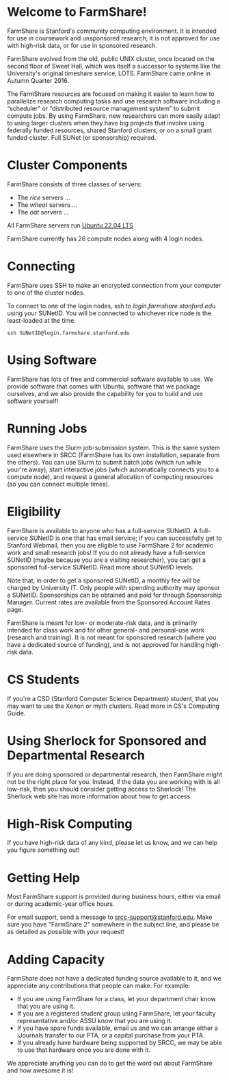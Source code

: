 # Welcome to FarmShare!

FarmShare is Stanford's community computing environment. It is intended for use in coursework and unsponsored research; it is not approved for use with high-risk data, or for use in sponsored research.

FarmShare evolved from the old, public UNIX cluster, once located on the second floor of Sweet Hall, which was itself a successor to systems like the University's original timeshare service, LOTS. FarmShare came online in Autumn Quarter 2016.

The FarmShare resources are focused on making it easier to learn how to parallelize research computing tasks and use research software including a “scheduler” or “distributed resource management system” to submit compute jobs. By using FarmShare, new researchers can more easily adapt to using larger clusters when they have big projects that involve using federally funded resources, shared Stanford clusters, or on a small grant funded cluster. Full SUNet (or sponsorship) required.

# Cluster Components

FarmShare consists of three classes of servers:

* The *rice* servers ...
* The *wheat* servers ...
* The *oat* servers ...

All FarmShare servers run [Ubuntu 22.04 LTS](https://wiki.ubuntu.com/NobleNumbat/ReleaseNotes)

FarmShare currently has 26 compute nodes along with 4 login nodes.

# Connecting

FarmShare uses SSH to make an encrypted connection from your computer to one of the cluster nodes.

To connect to one of the login nodes, ssh to *login.farmshare.stanford.edu* using your SUNetID. You will be connected to whichever rice node is the least-loaded at the time.

 ~~~
ssh SUNetID@login.farmshare.stanford.edu
~~~

# Using Software

FarmShare has lots of free and commercial software available to use. We provide software that comes with Ubuntu, software that we package ourselves, and we also provide the capability for you to build and use software yourself!

# Running Jobs

FarmShare uses the Slurm job-submission system. This is the same system used elsewhere in SRCC (FarmShare has its own installation, separate from the others). You can use Slurm to submit batch jobs (which run while your're away), start interactive jobs (which automatically connects you to a compute node), and request a general allocation of computing resources (so you can connect multiple times).

# Eligibility

FarmShare is available to anyone who has a full-service SUNetID. A full-service SUNetID is one that has email service; if you can successfully get to Stanford Webmail, then you are eligible to use FarmShare 2 for academic work and small research jobs! If you do not already have a full-service SUNetID (maybe because you are a visiting researcher), you can get a sponsored full-service SUNetID. Read more about SUNetID levels.

Note that, in order to get a sponsored SUNetID, a monthly fee will be charged by University IT. Only people with spending authority may sponsor a SUNetID. Sponsorships can be obtained and paid for through Sponsorship Manager.  Current rates are available from the Sponsored Account Rates page.

FarmShare is meant for low- or moderate-risk data, and is primarily intended for class work and for other general- and personal-use work (research and training). It is not meant for sponsored research (where you have a dedicated source of funding), and is not approved for handling high-risk data.

# CS Students

If you're a CSD (Stanford Computer Science Department) student, that you may want to use the Xenon or myth clusters. Read more in CS's Computing Guide.

# Using Sherlock for Sponsored and Departmental Research

If you are doing sponsored or departmental research, then FarmShare might not be the right place for you. Instead, if the data you are working with is all low-risk, then you should consider getting access to Sherlock! The Sherlock web site has more information about how to get access.

# High-Risk Computing

If you have high-risk data of any kind, please let us know, and we can help you figure something out!

# Getting Help

Most FarmShare support is provided during business hours, either via email or during academic-year office hours.

For email support, send a message to srcc-support@stanford.edu. Make sure you have "FarmShare 2" somewhere in the subject line, and please be as detailed as possible with your request!

# Adding Capacity

FarmShare does not have a dedicated funding source available to it, and we appreciate any contributions that people can make.  For example:

* If you are using FarmShare for a class, let your department chair know that you are using it.
* If you are a registered student group using FarmShare, let your faculty representative and/or ASSU know that you are using it.
* If you have spare funds available, email us and we can arrange either a iJournals transfer to our PTA, or a capital purchase from your PTA.
* If you already have hardware being supported by SRCC, we may be able to use that hardware once you are done with it.

We appreciate anything you can do to get the word out about FarmShare and how awesome it is!



